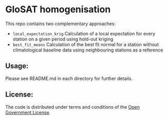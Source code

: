 GloSAT homogenisation
=====================

This repo contains two complementary approaches:

* `local_expectation_krig` Calculation of a local expectation for every station on a given period using hold-out kriging
* `best_fit_means`         Calculation of the best fit normal for a station without climatological baseline data using neighbouring stations as a reference

Usage:
------

Please see README.md in each directory for further details.

License:
--------

The code is distributed under terms and conditions of the [Open Government License](http://www.nationalarchives.gov.uk/doc/open-government-licence/version/3/).
